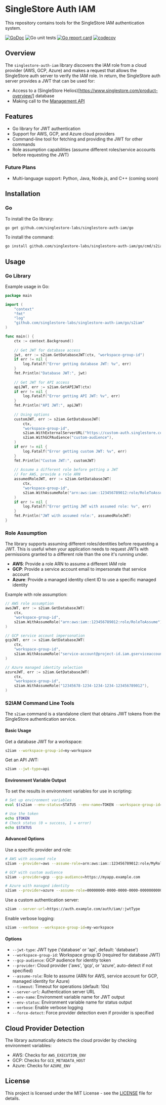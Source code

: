 # SingleStore Auth IAM

This repository contains tools for the SingleStore IAM authentication system.

[![GoDoc](https://godoc.org/github.com/singlestore-labs/singlestore-auth-iam?status.svg)](https://pkg.go.dev/github.com/singlestore-labs/singlestore-auth-iam)
![Go unit tests](https://github.com/singlestore-labs/singlestore-auth-iam/actions/workflows/go.yml/badge.svg)
[![Go report card](https://goreportcard.com/badge/github.com/singlestore-labs/singlestore-auth-iam)](https://goreportcard.com/report/github.com/singlestore-labs/singlestore-auth-iam)
[![codecov](https://codecov.io/gh/singlestore-labs/singlestore-auth-iam/branch/main/graph/badge.svg)](https://codecov.io/gh/singlestore-labs/singlestore-auth-iam)

## Overview

The `singlestore-auth-iam` library discovers the IAM role from a cloud provider (AWS, GCP, Azure) and
makes a request that allows the SingleStore auth server to verify the IAM role. In return, the SingleStore
auth server provides a JWT that can be used for:

- Access to a (SingleStore Helios)[https://www.singlestore.com/product-overview/] database
- Making call to the [Management API](https://docs.singlestore.com/cloud/user-and-workspace-administration/management-api/)

## Features

- Go library for JWT authentication
- Support for AWS, GCP, and Azure cloud providers
- Command-line tool for fetching and providing the JWT for other commands
- Role assumption capabilities (assume different roles/service accounts before requesting the JWT)

### Future Plans
- Multi-language support: Python, Java, Node.js, and C++ (coming soon)

## Installation

### Go

To install the Go library:
```sh
go get github.com/singlestore-labs/singlestore-auth-iam/go
```

To install the command:
```bash
go install github.com/singlestore-labs/singlestore-auth-iam/go/cmd/s2iam@latest
```

## Usage

### Go Library

Example usage in Go:

```go
package main

import (
    "context"
    "fmt"
    "log"
    "github.com/singlestore-labs/singlestore-auth-iam/go/s2iam"
)

func main() {
    ctx := context.Background()
    
    // Get JWT for database access
    jwt, err := s2iam.GetDatabaseJWT(ctx, "workspace-group-id")
    if err != nil {
        log.Fatalf("Error getting database JWT: %v", err)
    }
    fmt.Println("Database JWT:", jwt)
    
    // Get JWT for API access
    apiJWT, err := s2iam.GetAPIJWT(ctx)
    if err != nil {
        log.Fatalf("Error getting API JWT: %v", err)
    }
    fmt.Println("API JWT:", apiJWT)
    
    // Using options
    customJWT, err := s2iam.GetDatabaseJWT(
        ctx,
        "workspace-group-id",
        s2iam.WithExternalServerURL("https://custom-auth.singlestore.com/auth/iam"),
        s2iam.WithGCPAudience("custom-audience"),
    )
    if err != nil {
        log.Fatalf("Error getting custom JWT: %v", err)
    }
    fmt.Println("Custom JWT:", customJWT)
    
    // Assume a different role before getting a JWT
    // For AWS, provide a role ARN
    assumedRoleJWT, err := s2iam.GetDatabaseJWT(
        ctx,
        "workspace-group-id",
        s2iam.WithAssumeRole("arn:aws:iam::123456789012:role/RoleToAssume"),
    )
    if err != nil {
        log.Fatalf("Error getting JWT with assumed role: %v", err)
    }
    fmt.Println("JWT with assumed role:", assumedRoleJWT)
}
```

### Role Assumption

The library supports assuming different roles/identities before requesting a JWT. This is useful when your application needs to request JWTs with permissions granted to a different role than the one it's running under.

- **AWS**: Provide a role ARN to assume a different IAM role
- **GCP**: Provide a service account email to impersonate that service account
- **Azure**: Provide a managed identity client ID to use a specific managed identity

Example with role assumption:

```go
// AWS role assumption
awsJWT, err := s2iam.GetDatabaseJWT(
    ctx,
    "workspace-group-id",
    s2iam.WithAssumeRole("arn:aws:iam::123456789012:role/RoleToAssume"),
)

// GCP service account impersonation
gcpJWT, err := s2iam.GetDatabaseJWT(
    ctx,
    "workspace-group-id",
    s2iam.WithAssumeRole("service-account@project-id.iam.gserviceaccount.com"),
)

// Azure managed identity selection
azureJWT, err := s2iam.GetDatabaseJWT(
    ctx,
    "workspace-group-id",
    s2iam.WithAssumeRole("12345678-1234-1234-1234-123456789012"),
)
```

### S2IAM Command Line Tools

The `s2iam` command is a standalone client that obtains JWT tokens from the SingleStore authentication service.

#### Basic Usage

Get a database JWT for a workspace:
```bash
s2iam --workspace-group-id=my-workspace
```

Get an API JWT:
```bash
s2iam --jwt-type=api
```

#### Environment Variable Output

To set the results in environment variables for use in scripting:

```bash
# Set up environment variables
eval $(s2iam --env-status=STATUS --env-name=TOKEN --workspace-group-id=my-workspace)

# Use the token
echo $TOKEN
# Check status (0 = success, 1 = error)
echo $STATUS
```

#### Advanced Options

Use a specific provider and role:
```bash
# AWS with assumed role
s2iam --provider=aws --assume-role=arn:aws:iam::123456789012:role/MyRole

# GCP with custom audience
s2iam --provider=gcp --gcp-audience=https://myapp.example.com

# Azure with managed identity
s2iam --provider=azure --assume-role=00000000-0000-0000-0000-000000000000
```

Use a custom authentication server:
```bash
s2iam --server-url=https://auth.example.com/auth/iam/:jwtType
```

Enable verbose logging:
```bash
s2iam --verbose --workspace-group-id=my-workspace
```

#### Options

- `--jwt-type`: JWT type ('database' or 'api', default: 'database')
- `--workspace-group-id`: Workspace group ID (required for database JWT)
- `--gcp-audience`: GCP audience for identity token
- `--provider`: Cloud provider ('aws', 'gcp', or 'azure', auto-detect if not specified)
- `--assume-role`: Role to assume (ARN for AWS, service account for GCP, managed identity for Azure)
- `--timeout`: Timeout for operations (default: 10s)
- `--server-url`: Authentication server URL
- `--env-name`: Environment variable name for JWT output
- `--env-status`: Environment variable name for status output
- `--verbose`: Enable verbose logging
- `--force-detect`: Force provider detection even if provider is specified

## Cloud Provider Detection

The library automatically detects the cloud provider by checking environment variables:

- AWS: Checks for `AWS_EXECUTION_ENV`
- GCP: Checks for `GCE_METADATA_HOST`
- Azure: Checks for `AZURE_ENV`

## License
This project is licensed under the MIT License - see the [LICENSE](LICENSE) file for details.
